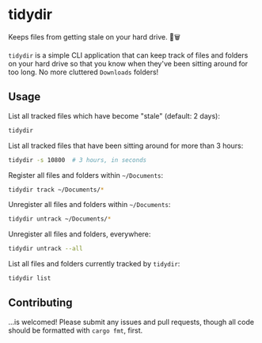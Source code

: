 # tidydir

Keeps files from getting stale on your hard drive. 🧹🗑️

`tidydir` is a simple CLI application that can keep track of files and
folders on your hard drive so that you know when they've been sitting
around for too long. No more cluttered `Downloads` folders!

## Usage

List all tracked files which have become "stale" (default: 2 days):

``` bash
tidydir
```

List all tracked files that have been sitting around for more than 3
hours:

``` bash
tidydir -s 10800  # 3 hours, in seconds
```

Register all files and folders within `~/Documents`:

``` bash
tidydir track ~/Documents/*
```

Unregister all files and folders within `~/Documents`:

``` bash
tidydir untrack ~/Documents/*
```

Unregister all files and folders, everywhere:

``` bash
tidydir untrack --all
```

List all files and folders currently tracked by `tidydir`:

``` bash
tidydir list
```

## Contributing

...is welcomed! Please submit any issues and pull requests, though all
code should be formatted with `cargo fmt`, first.

